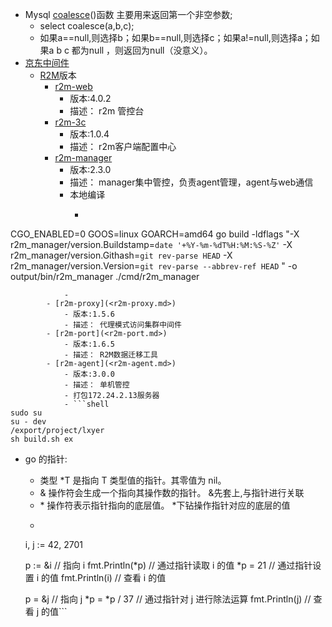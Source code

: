- Mysql [coalesce](<coalesce.md>)()函数 主要用来返回第一个非空参数;
    - select coalesce(a,b,c);
    - 如果a==null,则选择b；如果b==null,则选择c；如果a!=null,则选择a；如果a b c 都为null ，则返回为null（没意义）。
- [京东中间件](<京东中间件.md>)
    - [R2M](<R2M.md>)版本
        - [r2m-web](<r2m-web.md>)
            - 版本:4.0.2
            - 描述： r2m 管控台
        - [r2m-3c](<r2m-3c.md>)
            - 版本:1.0.4
            - 描述： r2m客户端配置中心
        - [r2m-manager](<r2m-manager.md>)
            - 版本:2.3.0
            - 描述： manager集中管控，负责agent管理，agent与web通信
            - 本地编译
                - ```shell
CGO_ENABLED=0 GOOS=linux GOARCH=amd64 go build -ldflags "-X r2m_manager/version.Buildstamp=`date '+%Y-%m-%dT%H:%M:%S-%Z'` -X r2m_manager/version.Githash=`git rev-parse HEAD` -X r2m_manager/version.Version=`git rev-parse --abbrev-ref HEAD` " -o output/bin/r2m_manager ./cmd/r2m_manager
```
            - 
        - [r2m-proxy](<r2m-proxy.md>)
            - 版本:1.5.6
            - 描述： 代理模式访问集群中间件
        - [r2m-port](<r2m-port.md>)
            - 版本:1.6.5
            - 描述： R2M数据迁移工具
        - [r2m-agent](<r2m-agent.md>)
            - 版本:3.0.0
            - 描述： 单机管控
            - 打包172.24.2.13服务器
            - ```shell
sudo su
su - dev
/export/project/lxyer
sh build.sh ex
```
- go 的指针:
    - 类型 *T 是指向 T 类型值的指针。其零值为 nil。
    - & 操作符会生成一个指向其操作数的指针。 &先套上,与指针进行关联
    - * 操作符表示指针指向的底层值。  *下钻操作指针对应的底层的值
    - ```c++
    i, j := 42, 2701

	p := &i         // 指向 i
	fmt.Println(*p) // 通过指针读取 i 的值
	*p = 21         // 通过指针设置 i 的值
	fmt.Println(i)  // 查看 i 的值

	p = &j         // 指向 j
	*p = *p / 37   // 通过指针对 j 进行除法运算
	fmt.Println(j) // 查看 j 的值```
